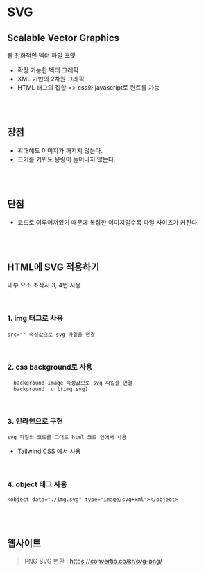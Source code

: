 # SVG

## Scalable Vector Graphics
웹 친화적인 벡터 파일 포맷  
* 확장 가능한 벡터 그래픽 
* XML 기반의 2차원 그래픽
* HTML 태그의 집합 => css와 javascript로 컨트롤 가능

<br><br>

## 장점
* 확대해도 이미지가 깨지지 않는다.
* 크기를 키워도 용량이 늘어나지 않는다.

<br><br>

## 단점
* 코드로 이루어져있기 때문에 복잡한 이미지일수록 파일 사이즈가 커진다.

<br><br>

## HTML에 SVG 적용하기
내부 요소 조작시 3, 4번 사용

<br>

### 1. img 태그로 사용
    src="" 속성값으로 svg 파일을 연결

<br>

### 2. css background로 사용
      background-image 속성값으로 svg 파일을 연결  
      background: url(img.svg)

<br>

### 3. 인라인으로 구현
    svg 파일의 코드를 그대로 html 코드 안에서 사용

* Tailwind CSS 에서 사용
   
<br>

### 4. object 태그 사용
```haml
<object data="./img.svg" type="image/svg+xml"></object>
```

<br><br>

## 웹사이트
> PNG SVG 변환 : https://convertio.co/kr/svg-png/